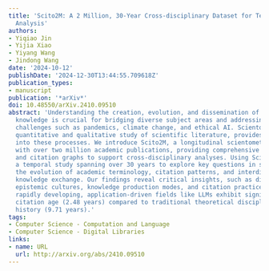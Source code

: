 ```yaml
---
title: 'Scito2M: A 2 Million, 30-Year Cross-disciplinary Dataset for Temporal Scientometric
  Analysis'
authors:
- Yiqiao Jin
- Yijia Xiao
- Yiyang Wang
- Jindong Wang
date: '2024-10-12'
publishDate: '2024-12-30T13:44:55.709618Z'
publication_types:
- manuscript
publication: '*arXiv*'
doi: 10.48550/arXiv.2410.09510
abstract: 'Understanding the creation, evolution, and dissemination of scientific
  knowledge is crucial for bridging diverse subject areas and addressing complex global
  challenges such as pandemics, climate change, and ethical AI. Scientometrics, the
  quantitative and qualitative study of scientific literature, provides valuable insights
  into these processes. We introduce Scito2M, a longitudinal scientometric dataset
  with over two million academic publications, providing comprehensive contents information
  and citation graphs to support cross-disciplinary analyses. Using Scito2M, we conduct
  a temporal study spanning over 30 years to explore key questions in scientometrics:
  the evolution of academic terminology, citation patterns, and interdisciplinary
  knowledge exchange. Our findings reveal critical insights, such as disparities in
  epistemic cultures, knowledge production modes, and citation practices. For example,
  rapidly developing, application-driven fields like LLMs exhibit significantly shorter
  citation age (2.48 years) compared to traditional theoretical disciplines like oral
  history (9.71 years).'
tags:
- Computer Science - Computation and Language
- Computer Science - Digital Libraries
links:
- name: URL
  url: http://arxiv.org/abs/2410.09510
---
```

